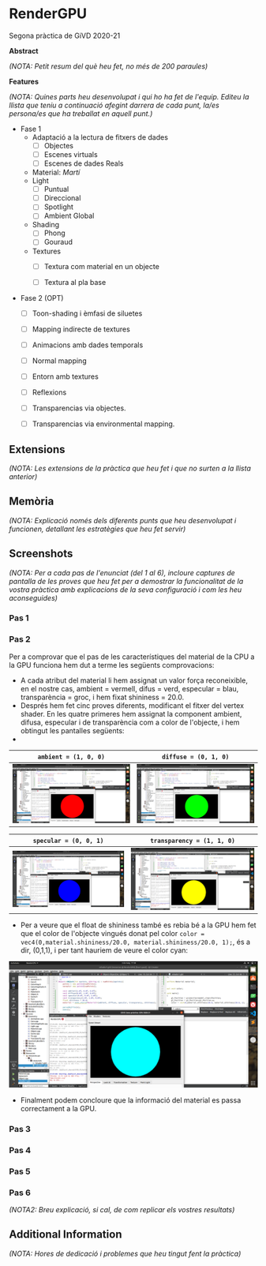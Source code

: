 # RenderGPU
Segona pràctica de GiVD 2020-21
    
**Abstract**

*(NOTA: Petit resum del què heu fet, no més de 200 paraules)*

**Features**

*(NOTA: Quines parts heu desenvolupat i qui ho ha fet de l'equip. Editeu la llista que teniu a continuació afegint darrera de cada punt, la/es persona/es que ha treballat en aquell punt.)*

- Fase 1
    - Adaptació a la lectura de fitxers de dades
        - [ ] Objectes
        - [ ] Escenes virtuals
        - [ ] Escenes de dades Reals 
    - Material: *Martí*
    - Light
        - [ ] Puntual
        - [ ] Direccional
        - [ ] Spotlight
        - [ ] Ambient Global
    - Shading
        - [ ] Phong
        - [ ] Gouraud
    - Textures
        - [ ] Textura com material en un objecte
        - [ ] Textura al pla base
        

- Fase 2 (OPT)
    - [ ] Toon-shading i èmfasi de siluetes
    - [ ] Mapping indirecte de textures
    - [ ] Animacions amb dades temporals
    - [ ] Normal mapping
    - [ ] Entorn amb textures
    - [ ] Reflexions
    - [ ] Transparencias via objectes.
    - [ ] Transparencias via environmental mapping.


## Extensions

*(NOTA: Les extensions de la pràctica que heu fet i que no surten a la llista anterior)*

## Memòria

*(NOTA: Explicació només dels diferents punts que heu desenvolupat i funcionen, detallant les estratègies que heu fet servir)*

## Screenshots

*(NOTA: Per a cada pas de l'enunciat (del 1 al 6), incloure captures de pantalla de les proves que heu fet per a demostrar la funcionalitat de la vostra pràctica amb explicacions de la seva configuració i com les heu aconseguides)*

### Pas 1

### Pas 2

Per a comprovar que el pas de les característiques del material de la CPU a la GPU funciona hem dut a terme les següents comprovacions:

- A cada atribut del material li hem assignat un valor força reconeixible, en el nostre cas, ambient = vermell, difus = verd, especular = blau, transparència = groc, i hem fixat shininess = 20.0.
- Després hem fet cinc proves diferents, modificant el fitxer del vertex shader. En les quatre primeres hem assignat la component ambient, difusa, especular i de transparència com a color de l'objecte, i hem obtingut les pantalles següents:
- 
`ambient = (1, 0, 0)`        |  `diffuse = (0, 1, 0)`  
:-------------------------:|:-------------------------:
![ambient](readmeFiles/fase1-pas2/ambient.png)  |  ![diffuse](readmeFiles/fase1-pas2/diffuse.png)

`specular = (0, 0, 1)`        |  `transparency = (1, 1, 0)`  
:-------------------------:|:-------------------------:
![specular](readmeFiles/fase1-pas2/specular.png)  |  ![transparency](readmeFiles/fase1-pas2/transparency.png)

- Per a veure que el float de shininess també es rebia bé a la GPU hem fet que el color de l'objecte vingués donat pel color `color = vec4(0,material.shininess/20.0, material.shininess/20.0, 1);`, és a dir, (0,1,1), i per tant hauriem de veure el color cyan:

![shininess](readmeFiles/fase1-pas2/shininess.png)

- Finalment podem concloure que la informació del material es passa correctament a la GPU.

### Pas 3

### Pas 4

### Pas 5

### Pas 6

*(NOTA2: Breu explicació, si cal, de com replicar els vostres resultats)*

## Additional Information

*(NOTA: Hores de dedicació i problemes que heu tingut fent la pràctica)*
